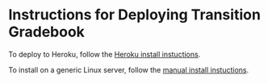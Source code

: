 # Instructions for Deploying Transition Gradebook

To deploy to Heroku, follow the [Heroku install instuctions](https://github.com/NTACT/transition-gradebook-deploy-instructions/blob/master/heroku-install.md).

To install on a generic Linux server, follow the [manual install instuctions](https://github.com/NTACT/transition-gradebook-deploy-instructions/blob/master/manual-install.md).
